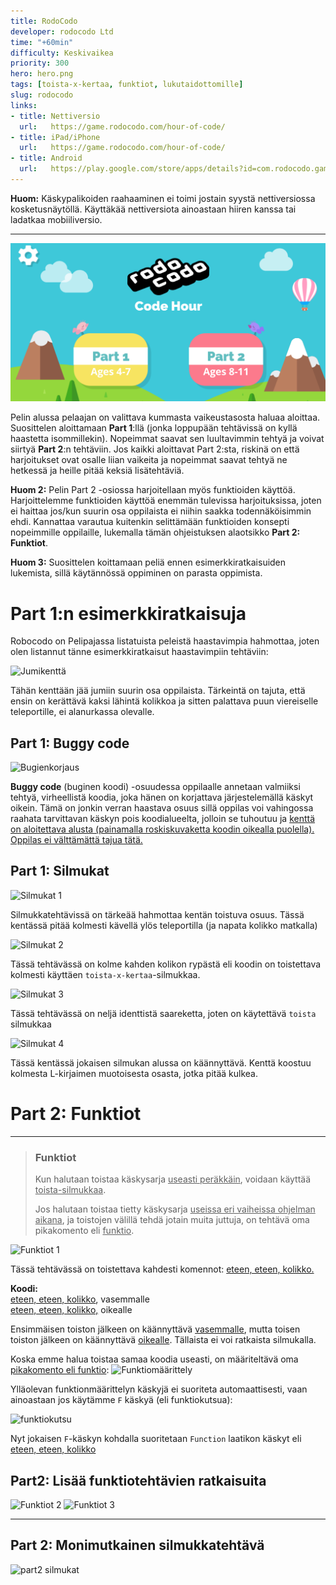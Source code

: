 ```yaml
---
title: RodoCodo
developer: rodocodo Ltd
time: "+60min"
difficulty: Keskivaikea
priority: 300
hero: hero.png
tags: [toista-x-kertaa, funktiot, lukutaidottomille]
slug: rodocodo
links:
- title: Nettiversio
  url:   https://game.rodocodo.com/hour-of-code/
- title: iPad/iPhone
  url:   https://game.rodocodo.com/hour-of-code/
- title: Android
  url:   https://play.google.com/store/apps/details?id=com.rodocodo.game&hl=en&gl=US
---
```


**Huom:** Käskypalikoiden raahaaminen ei toimi jostain syystä nettiversiossa kosketusnäytöllä. Käyttäkää nettiversiota ainoastaan hiiren kanssa tai ladatkaa mobiiliversio.

---

![Part 1 ja Part 2](robocodo_selection.png)

Pelin alussa pelaajan on valittava kummasta vaikeustasosta haluaa aloittaa. Suosittelen aloittamaan **Part 1**:llä (jonka loppupään tehtävissä on kyllä haastetta isommillekin). Nopeimmat saavat sen luultavimmin tehtyä ja voivat siirtyä **Part 2**:n tehtäviin. Jos kaikki aloittavat Part 2:sta, riskinä on että harjoitukset ovat osalle liian vaikeita ja nopeimmat saavat tehtyä ne hetkessä ja heille pitää keksiä lisätehtäviä.


**Huom 2:** Pelin Part 2 -osiossa harjoitellaan myös funktioiden käyttöä. Harjoittelemme funktioiden käyttöä enemmän tulevissa harjoituksissa, joten ei haittaa jos/kun suurin osa oppilaista ei niihin saakka todennäköisimmin ehdi. Kannattaa varautua kuitenkin selittämään funktioiden konsepti nopeimmille oppilaille, lukemalla tämän ohjeistuksen alaotsikko **Part 2: Funktiot**.

**Huom 3:** Suosittelen koittamaan peliä ennen esimerkkiratkaisuiden lukemista, sillä käytännössä oppiminen on parasta oppimista.


# Part 1:n esimerkkiratkaisuja
Robocodo on Pelipajassa listatuista peleistä haastavimpia hahmottaa, joten olen listannut tänne esimerkkiratkaisut haastavimpiin tehtäviin:


![Jumikenttä](robocodo/jumikentta.png)

Tähän kenttään jää jumiin suurin osa oppilaista. Tärkeintä on tajuta, että ensin on kerättävä kaksi lähintä kolikkoa ja sitten palattava puun viereiselle teleportille, ei alanurkassa olevalle.


## Part 1: Buggy code
![Bugienkorjaus](robocodo/buggy_code.png)

**Buggy code** (buginen koodi) -osuudessa oppilaalle annetaan valmiiksi tehtyä, virheellistä koodia, joka hänen on korjattava järjestelemällä käskyt oikein. Tämä on jonkin verran haastava osuus sillä oppilas voi vahingossa raahata tarvittavan käskyn pois koodialueelta, jolloin se tuhoutuu ja <u>kenttä on aloitettava alusta (painamalla roskiskuvaketta koodin oikealla puolella). Oppilas ei välttämättä tajua tätä.</u>


## Part 1: Silmukat

![Silmukat 1](robocodo/silmukat.png)

Silmukkatehtävissä on tärkeää hahmottaa kentän toistuva osuus. Tässä kentässä pitää kolmesti kävellä ylös teleportilla (ja napata kolikko matkalla)

![Silmukat 2](robocodo/silmukat2.png)

Tässä tehtävässä on kolme kahden kolikon rypästä eli koodin on toistettava kolmesti käyttäen `toista-x-kertaa`-silmukkaa.

![Silmukat 3](robocodo/silmukat3.png)

Tässä tehtävässä on neljä identtistä saareketta, joten on käytettävä `toista` silmukkaa

![Silmukat 4](robocodo/silmukat4.png)

Tässä kentässä jokaisen silmukan alussa on käännyttävä. Kenttä koostuu kolmesta L-kirjaimen muotoisesta osasta, jotka pitää kulkea.

# Part 2: Funktiot

---

> ### Funktiot
> Kun halutaan toistaa käskysarja <u>useasti peräkkäin</u>, voidaan käyttää <u>toista-silmukkaa</u>.
>
> Jos halutaan toistaa tietty käskysarja <u>useissa eri vaiheissa ohjelman aikana</u>, ja toistojen välillä tehdä jotain muita juttuja, on tehtävä oma pikakomento eli <u>funktio</u>.

![Funktiot 1](robocodo/funktiot.png)

Tässä tehtävässä on toistettava kahdesti komennot: <u>eteen, eteen, kolikko.</u>

**Koodi:** <br/><u>eteen, eteen, kolikko</u>, vasemmalle<br/><u>eteen, eteen, kolikko,</u> oikealle

Ensimmäisen toiston jälkeen on käännyttävä <u>vasemmalle</u>, mutta toisen toiston jälkeen on käännyttävä <u>oikealle</u>. Tällaista ei voi ratkaista silmukalla.

Koska emme halua toistaa samaa koodia useasti, on määriteltävä oma <u>pikakomento eli funktio</u>:
![Funktiomäärittely](/robocodo/funktiomaarittelu.jpg)

Ylläolevan funktionmäärittelyn käskyjä ei suoriteta automaattisesti, vaan ainoastaan jos käytämme `F` käskyä (eli funktiokutsua):

![funktiokutsu](/robocodo/funktiokutsut.jpg)

Nyt jokaisen `F`-käskyn kohdalla suoritetaan `Function` laatikon käskyt eli <u>eteen, eteen, kolikko</u>



## Part2: Lisää funktiotehtävien ratkaisuita

![Funktiot 2](robocodo/funktiot2.png)
![Funktiot 3](robocodo/funktiot3.png)

---
## Part 2: Monimutkainen silmukkatehtävä
![part2 silmukat](robocodo/part2_silmukat.png)
